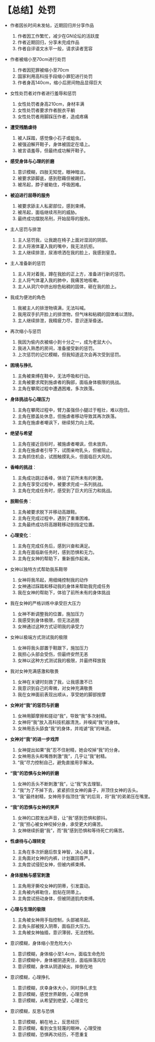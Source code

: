 # 【总结】处罚

-   作者因长时间未发帖，近期回归并分享作品
    1.  作者因工作繁忙，减少在GN论坛的活跃度
    2.  作者近期回归，分享未完成作品
    3.  作者自评语文水平一般，请求读者宽容
-   作者被缩小至70cm进行处罚
    1.  作者因犯罪被缩小至70cm
    2.  国家利用高科技手段缩小罪犯进行处罚
    3.  作者身高140cm，缩小后房间物品显得巨大
-   女性处罚者对作者进行羞辱和惩罚
    1.  女性处罚者身高210cm，身材丰满
    2.  女性处罚者要求作者脱衣平躺
    3.  女性处罚者用脚踩压作者，造成疼痛
-   **遭受残酷虐待**
    1.  被人踩踏，感觉像小石子或蛆虫。
    2.  被强迫解开鞋子，身体被固定在墙上。
    3.  被言语羞辱，但最终成功解开鞋子。
-   **感受身体与心理的折磨**
    1.  意识模糊，四肢无知觉，眼神暗淡。
    2.  被要求舔脚底，感到慰藉但被踢打。
    3.  被吊起，脖子被勒住，呼吸困难。
-   **被迫进行屈辱的服务**
    1.  被要求舔主人私密部位，感到束缚。
    2.  被吊起，面临继续吊刑的威胁。
    3.  最终成功摆脱吊刑，开始屈辱的服务。

-   主人惩罚与排泄
    1.  主人惩罚我，让我跪在椅子上面对湿润的阴部。
    2.  主人将液体灌入我的嘴中，我无法抗拒。
    3.  主人继续排泄，尿液喷洒在我的脸上，我感到窒息。
-   主人准备新的惩罚
    1.  主人背对着我，蹲在我脸的正上方，准备进行新的惩罚。
    2.  主人将气体灌入我的肺中，我痛苦地咳嗽。
    3.  主人从洞穴中挤出棕色粘稠的固体，砸在我的脸上。
-   我成为便池的角色
    1.  我被主人的排泄物填满，无法叫喊。
    2.  我用双手扒开脸上的排泄物，但气味和粘稠的固体难以清除。
    3.  主人继续排泄，我精疲力尽，意识逐渐昏迷。
-   再次缩小与惩罚
    1.  我因为偷内衣被缩小到十分之一，成为老鼠大小。
    2.  我进入熟悉的房间，准备接受新的惩罚。
    3.  上次惩罚的记忆模糊，但我知道这次会再次受到惩罚。

-   **困境与挣扎**
    1.  主角被束缚在鞋中，无法呼吸和行动。
    2.  主角被要求爬到施虐者的胸部，面临身体极限的挑战。
    3.  主角在攀爬过程中遭遇困难，多次跌落。
-   **身体挑战与心理压力**
    1.  主角在攀爬过程中，臂力虽强但小腿过于粗壮，难以抱住。
    2.  主角在膝盖处休息，但施虐者移动导致其再次跌落。
    3.  主角在施虐者嘲讽下，继续努力向上爬。
-   **绝望与希望**
    1.  主角在接近目标时，被施虐者嘲讽，但未放弃。
    2.  主角在施虐者引导下，试图亲吻乳头，但被阻止。
    3.  主角抓住机会，试图触摸乳头，但面临巨大风险。
-   **香峰的挑战**：
    1.  主角成功跳过香峰，体验了前所未有的刺激。
    2.  主角在享受过程中，被要求完成一系列挑战。
    3.  主角在完成任务时，感受到了巨大的压力和挑战。
-   **脱鞋任务**：
    1.  主角被要求脱下并移动高跟鞋。
    2.  主角在完成过程中，遇到了重重困难。
    3.  主角最终成功将高跟鞋移动到指定位置。
-   **心理变化**：
    1.  主角在完成任务后，感到兴奋和满足。
    2.  主角在面临新任务时，感到恐惧和无力。
    3.  主角在女神的帮助下，重新振作起来。
-   女神以独特方式帮助我系鞋带
    1.  女神将我吊起，用细绳控制我的动作
    2.  女神通过踩踏和移动我的身体来帮助我完成任务
    3.  我在女神的帮助下，体验了前所未有的身体挑战
-   我在女神的严格训练中承受巨大压力
    1.  女神不断调整我的位置，施加压力
    2.  我感受到身体极限，但无法逃脱
    3.  女神通过这种方式证明我的承受力
-   女神以极端方式测试我的极限
    1.  女神将我头部置于鞋跟下，施加压力
    2.  我担心头部会受伤，但最终安然无恙
    3.  女神以这种方式测试我的极限，并最终释放我
-   我对女神充满感激和敬畏
    1.  女神在关键时刻救了我，让我感激不已
    2.  我意识到自己的卑微，对女神充满敬畏
    3.  我在女神面前表现出顺从，享受她的脚部按摩
-   **女神对“我”的惩罚与折磨**
    1.  女神用脚摩擦和搓动“我”，导致“我”多次射精。
    2.  女神将“我”放入高科技机器清洗，并嗅闻“我”的身体。
    3.  女神用舌头舔食“我”的身体，并戏谑“我”的味道。
-   **女神对“我”的进一步戏弄**
    1.  女神提出如果“我”忍不住射精，她会咬掉“我”的分身。
    2.  女神用舌头和嘴唇刺激“我”，几乎让“我”射精。
    3.  “我”尽力控制自己，避免直接用手解决。
-   **“我”的恐惧与女神的折磨**
    1.  女神的舌头不断刺激“我”，让“我”失去理智。
    2.  “我”为了不掉下去，紧紧抓住女神的鼻子，并顶住女神的舌头。
    3.  “我”最终射精，女神用手指顶住“我”的后背，将“我”的弟弟压在嘴里。
-   **“我”的恐惧与女神的笑声**
    1.  女神的口腔发出声音，让“我”感到恐惧和颤抖。
    2.  “我”担心被女神咬掉分身，承受更大的痛苦。
    3.  女神继续折磨“我”，而“我”感到恐惧和等待死亡的痛苦。
-   **性虐待与心理转变**
    1.  主角在多次折磨后恢复神智，决心报复。
    2.  主角面对女神的内裤，计划赢回尊严。
    3.  主角尝试侵犯女神，但被内裤束缚。
-   **身体接触与感官刺激**
    1.  主角用牙撕咬女神的阴蒂，引发震动。
    2.  主角被内裤勒住，脸贴在阴蒂上。
    3.  主角尝试扭动身体，但被阴道肌肉束缚。
-   **心理与生理的极限**
    1.  主角被女神用手指控制，头部被吊起。
    2.  主角头部被按入阴蒂，面临巨大压力。
    3.  主角被女神抽插，意识薄弱，无法控制。
-   意识模糊，身体缩小至危险大小
    1.  意识模糊，身体缩小至1.4cm，面临生命危险
    2.  意识模糊中，身体被阴道夹住，面临摔落风险
    3.  意识模糊，身体从阴道掉出，摔倒在地
-   意识模糊，心理挣扎
    1.  意识模糊，庆幸身体大小，同时挣扎求生
    2.  意识模糊，感觉世界颠倒，心理恐惧
    3.  意识模糊，从希望到绝望，心理变化
-   意识模糊，反思与恐惧
    1.  意识模糊，躺在地上，反思经历
    2.  意识模糊，看到女生轻蔑的眼神，心理受挫
    3.  意识模糊，恐惧再次经历，不愿重复